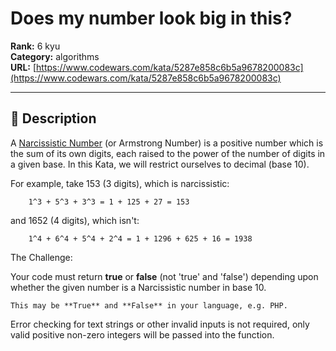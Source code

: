 # Does my number look big in this?

**Rank:** 6 kyu  
**Category:** algorithms  
**URL:** [https://www.codewars.com/kata/5287e858c6b5a9678200083c](https://www.codewars.com/kata/5287e858c6b5a9678200083c)

---

## 📝 Description

A [Narcissistic Number](https://en.wikipedia.org/wiki/Narcissistic_number)  (or Armstrong Number) is a positive number which is the sum of its own digits, each raised to the power of the number of digits in a given base. In this Kata, we will restrict ourselves to decimal (base 10).

For example, take 153 (3 digits), which is narcissistic:
```
    1^3 + 5^3 + 3^3 = 1 + 125 + 27 = 153
```
and 1652 (4 digits), which isn't:
```
    1^4 + 6^4 + 5^4 + 2^4 = 1 + 1296 + 625 + 16 = 1938
```

The Challenge:

Your code must return **true** or **false** (not 'true' and 'false') depending upon whether the given number is a Narcissistic number in base 10. 

```if-not:swift
This may be **True** and **False** in your language, e.g. PHP. 
```

Error checking for text strings or other invalid inputs is not required, only valid positive non-zero integers will be passed into the function.
